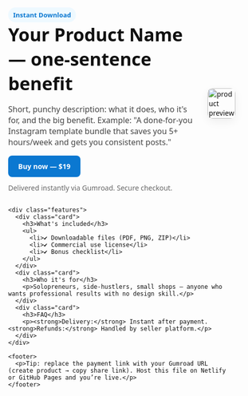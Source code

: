 <!doctype html>
<html lang="en">
<head>
  <meta charset="utf-8" />
  <meta name="viewport" content="width=device-width,initial-scale=1" />
  <title>Simple Product Landing — Your Product Name</title>
  <style>
    body{font-family:system-ui,-apple-system,Segoe UI,Roboto,Helvetica,Arial; margin:0; color:#111}
    .wrap{max-width:900px;margin:40px auto;padding:24px}
    .hero{display:flex;flex-direction:column;gap:16px;align-items:flex-start}
    h1{margin:0;font-size:clamp(24px,4vw,36px)}
    p.lead{font-size:16px;color:#444}
    .cta{display:inline-block;background:#0b78d1;color:#fff;padding:12px 20px;border-radius:8px;text-decoration:none;font-weight:600}
    .features{display:grid;grid-template-columns:repeat(auto-fit,minmax(220px,1fr));gap:16px;margin-top:24px}
    .card{border:1px solid #eee;padding:16px;border-radius:10px;background:#fff}
    footer{margin-top:30px;color:#666;font-size:13px}
    .badge{display:inline-block;padding:6px 10px;border-radius:999px;background:#eef9ff;color:#0b78d1;font-weight:600;font-size:13px}
    @media(min-width:900px){ .hero{flex-direction:row;justify-content:space-between;align-items:center} }
  </style>
</head>
<body>
  <div class="wrap">
    <div class="hero">
      <div>
        <div class="badge">Instant Download</div>
        <h1>Your Product Name — one-sentence benefit</h1>
        <p class="lead">Short, punchy description: what it does, who it's for, and the big benefit. Example: "A done-for-you Instagram template bundle that saves you 5+ hours/week and gets you consistent posts."</p>
        <a class="cta" href="PAYMENT_LINK" target="_blank" rel="noopener noreferrer">Buy now — $19</a>
        <p style="margin-top:12px;color:#666;font-size:14px">Delivered instantly via Gumroad. Secure checkout.</p>
      </div>
      <div style="max-width:320px">
        <img src="https://placehold.co/600x400?text=Product+Preview" alt="product preview" style="width:100%;border-radius:10px;box-shadow:0 6px 18px rgba(0,0,0,.06)">
      </div>
    </div>

    <div class="features">
      <div class="card">
        <h3>What's included</h3>
        <ul>
          <li>✔ Downloadable files (PDF, PNG, ZIP)</li>
          <li>✔ Commercial use license</li>
          <li>✔ Bonus checklist</li>
        </ul>
      </div>
      <div class="card">
        <h3>Who it's for</h3>
        <p>Solopreneurs, side-hustlers, small shops — anyone who wants professional results with no design skill.</p>
      </div>
      <div class="card">
        <h3>FAQ</h3>
        <p><strong>Delivery:</strong> Instant after payment. <strong>Refunds:</strong> Handled by seller platform.</p>
      </div>
    </div>

    <footer>
      <p>Tip: replace the payment link with your Gumroad URL (create product → copy share link). Host this file on Netlify or GitHub Pages and you’re live.</p>
    </footer>
  </div>
</body>
</html>
